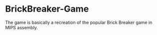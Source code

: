 # BrickBreaker-Game
The game is basically a recreation of the popular Brick Breaker game in MIPS assembly.

